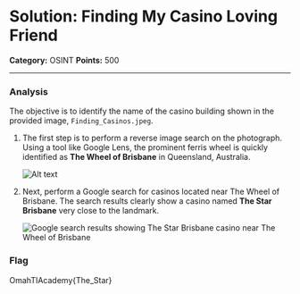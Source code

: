# Solution: Finding My Casino Loving Friend

**Category:** OSINT
**Points:** 500

---

### Analysis

The objective is to identify the name of the casino building shown in the provided image, `Finding_Casinos.jpeg`.

1.  The first step is to perform a reverse image search on the photograph. Using a tool like Google Lens, the prominent ferris wheel is quickly identified as **The Wheel of Brisbane** in Queensland, Australia.

    ![Alt text](images/solution_casino_1.png)

2.  Next, perform a Google search for casinos located near The Wheel of Brisbane. The search results clearly show a casino named **The Star Brisbane** very close to the landmark.

    ![Google search results showing The Star Brisbane casino near The Wheel of Brisbane](images/solution_casino_2.png)

### Flag
OmahTIAcademy{The_Star}
